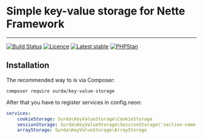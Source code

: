 # Simple key-value storage for Nette Framework

-----

[![Build Status](https://travis-ci.org/surda/key-value-storage.svg?branch=master)](https://travis-ci.org/surda/key-value-storage)
[![Licence](https://img.shields.io/packagist/l/surda/key-value-storage.svg?style=flat-square)](https://packagist.org/packages/surda/key-value-storage)
[![Latest stable](https://img.shields.io/packagist/v/surda/key-value-storage.svg?style=flat-square)](https://packagist.org/packages/surda/key-value-storage)
[![PHPStan](https://img.shields.io/badge/PHPStan-enabled-brightgreen.svg?style=flat)](https://github.com/phpstan/phpstan)


## Installation

The recommended way to is via Composer:

```
composer require surda/key-value-storage
```

After that you have to register services in config.neon:

```yaml
services:
    cookieStorage: Surda\KeyValueStorage\CookieStorage
    sessionStorage: Surda\KeyValueStorage\SessionStorage('section-name')
    arrayStorage: Surda\KeyValueStorage\ArrayStorage
```
